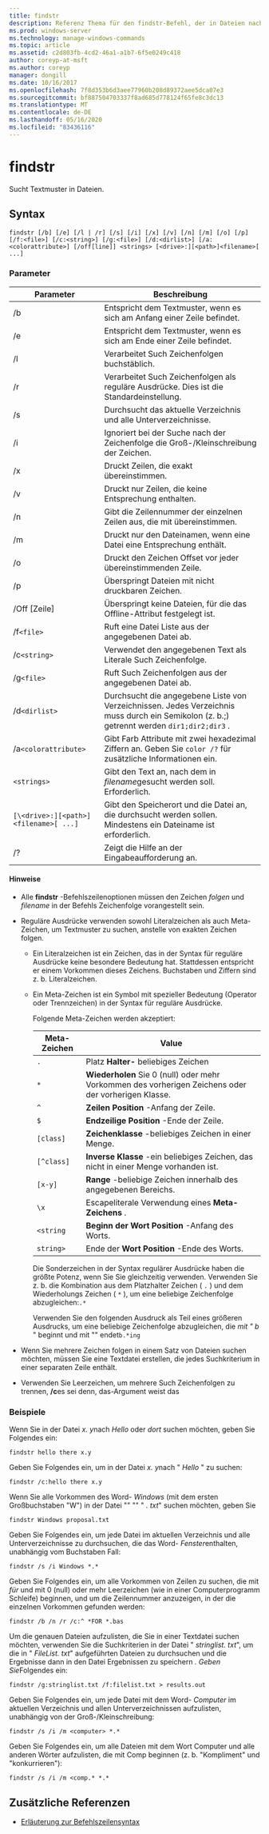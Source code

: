```yaml
---
title: findstr
description: Referenz Thema für den findstr-Befehl, der in Dateien nach Textmustern sucht.
ms.prod: windows-server
ms.technology: manage-windows-commands
ms.topic: article
ms.assetid: c2d803fb-4cd2-46a1-a1b7-6f5e0249c418
author: coreyp-at-msft
ms.author: coreyp
manager: dongill
ms.date: 10/16/2017
ms.openlocfilehash: 7f8d353b6d3aee77960b208d89372aee5dca07e3
ms.sourcegitcommit: bf887504703337f8ad685d778124f65fe8c3dc13
ms.translationtype: MT
ms.contentlocale: de-DE
ms.lasthandoff: 05/16/2020
ms.locfileid: "83436116"
---
```

# <a name="findstr"></a>findstr

Sucht Textmuster in Dateien.

## <a name="syntax"></a>Syntax

```
findstr [/b] [/e] [/l | /r] [/s] [/i] [/x] [/v] [/n] [/m] [/o] [/p] [/f:<file>] [/c:<string>] [/g:<file>] [/d:<dirlist>] [/a:<colorattribute>] [/off[line]] <strings> [<drive>:][<path>]<filename>[ ...]
```

### <a name="parameters"></a>Parameter

| Parameter | Beschreibung |
| --------- | ----------- |
| /b | Entspricht dem Textmuster, wenn es sich am Anfang einer Zeile befindet. |
| /e | Entspricht dem Textmuster, wenn es sich am Ende einer Zeile befindet. |
| /l | Verarbeitet Such Zeichenfolgen buchstäblich. |
| /r | Verarbeitet Such Zeichenfolgen als reguläre Ausdrücke. Dies ist die Standardeinstellung. |
| /s | Durchsucht das aktuelle Verzeichnis und alle Unterverzeichnisse. |
| /i | Ignoriert bei der Suche nach der Zeichenfolge die Groß-/Kleinschreibung der Zeichen. |
| /x | Druckt Zeilen, die exakt übereinstimmen. |
| /v | Druckt nur Zeilen, die keine Entsprechung enthalten. |
| /n | Gibt die Zeilennummer der einzelnen Zeilen aus, die mit übereinstimmen. |
| /m | Druckt nur den Dateinamen, wenn eine Datei eine Entsprechung enthält. |
| /o | Druckt den Zeichen Offset vor jeder übereinstimmenden Zeile. |
| /p | Überspringt Dateien mit nicht druckbaren Zeichen. |
| /Off [Zeile] | Überspringt keine Dateien, für die das Offline-Attribut festgelegt ist. |
| /f`<file>` | Ruft eine Datei Liste aus der angegebenen Datei ab. |
| /c`<string>` | Verwendet den angegebenen Text als Literale Such Zeichenfolge. |
| /g`<file>` | Ruft Such Zeichenfolgen aus der angegebenen Datei ab. |
| /d`<dirlist>` | Durchsucht die angegebene Liste von Verzeichnissen. Jedes Verzeichnis muss durch ein Semikolon (z. b.;) getrennt werden `dir1;dir2;dir3` . |
| /a`<colorattribute>` | Gibt Farb Attribute mit zwei hexadezimal Ziffern an. Geben Sie `color /?` für zusätzliche Informationen ein. |
| `<strings>` | Gibt den Text an, nach dem in *filename*gesucht werden soll. Erforderlich. |
| `[\<drive>:][<path>]<filename>[ ...]` | Gibt den Speicherort und die Datei an, die durchsucht werden sollen. Mindestens ein Dateiname ist erforderlich. |
| /? | Zeigt die Hilfe an der Eingabeaufforderung an. |

#### <a name="remarks"></a>Hinweise

- Alle **findstr** -Befehlszeilenoptionen müssen den Zeichen *folgen* und *filename* in der Befehls Zeichenfolge vorangestellt sein.

- Reguläre Ausdrücke verwenden sowohl Literalzeichen als auch Meta-Zeichen, um Textmuster zu suchen, anstelle von exakten Zeichen folgen.

  - Ein Literalzeichen ist ein Zeichen, das in der Syntax für reguläre Ausdrücke keine besondere Bedeutung hat. Stattdessen entspricht er einem Vorkommen dieses Zeichens. Buchstaben und Ziffern sind z. b. Literalzeichen.

  - Ein Meta-Zeichen ist ein Symbol mit spezieller Bedeutung (Operator oder Trennzeichen) in der Syntax für reguläre Ausdrücke.

    Folgende Meta-Zeichen werden akzeptiert:

    | Meta-Zeichen | Value |
    | -------------- | ----- |
    | `.` | Platz **Halter-** beliebiges Zeichen |
    | `*` | **Wiederholen** Sie 0 (null) oder mehr Vorkommen des vorherigen Zeichens oder der vorherigen Klasse. |
    | `^` | **Zeilen Position** -Anfang der Zeile. |
    | `$` | **Endzeilige Position** -Ende der Zeile. |
    | `[class]` | **Zeichenklasse** -beliebiges Zeichen in einer Menge. |
    | `[^class]` | **Inverse Klasse** -ein beliebiges Zeichen, das nicht in einer Menge vorhanden ist. |
    | `[x-y]` | **Range** -beliebige Zeichen innerhalb des angegebenen Bereichs. |
    | `\x` | Escapeliterale Verwendung eines **Meta-Zeichens** . |
    | `<string` | **Beginn der Wort Position** -Anfang des Worts. |
    | `string>` | Ende der **Wort Position** -Ende des Worts. |

    Die Sonderzeichen in der Syntax regulärer Ausdrücke haben die größte Potenz, wenn Sie Sie gleichzeitig verwenden. Verwenden Sie z. b. die Kombination aus dem Platzhalter Zeichen ( `.` ) und dem Wiederholungs Zeichen ( `*` ), um eine beliebige Zeichenfolge abzugleichen:`.*`

    Verwenden Sie den folgenden Ausdruck als Teil eines größeren Ausdrucks, um eine beliebige Zeichenfolge abzugleichen, die *mit "* *b* " beginnt und mit "" endet`b.*ing`

- Wenn Sie mehrere Zeichen folgen in einem Satz von Dateien suchen möchten, müssen Sie eine Textdatei erstellen, die jedes Suchkriterium in einer separaten Zeile enthält.

- Verwenden Sie Leerzeichen, um mehrere Such Zeichenfolgen zu trennen, **/c**es sei denn, das-Argument weist das

### <a name="examples"></a>Beispiele

Wenn Sie in der Datei *x. y*nach *Hello* oder *dort* suchen möchten, geben Sie Folgendes ein:

```
findstr hello there x.y
```

Geben Sie Folgendes ein, um in der Datei *x. y*nach " *Hello* " zu suchen:

```
findstr /c:hello there x.y
```

Wenn Sie alle Vorkommen des Word- *Windows* (mit dem ersten Großbuchstaben "W") in der Datei "" "" " *. txt*" suchen möchten, geben Sie

```
findstr Windows proposal.txt
```

Geben Sie Folgendes ein, um jede Datei im aktuellen Verzeichnis und alle Unterverzeichnisse zu durchsuchen, die das Word- *Fenster*enthalten, unabhängig vom Buchstaben Fall:

```
findstr /s /i Windows *.*
```

Geben Sie Folgendes ein, um alle Vorkommen von Zeilen zu suchen, die mit *für* und mit 0 (null) oder mehr Leerzeichen (wie in einer Computerprogramm Schleife) beginnen, und um die Zeilennummer anzuzeigen, in der die einzelnen Vorkommen gefunden werden:

```
findstr /b /n /r /c:^ *FOR *.bas
```

Um die genauen Dateien aufzulisten, die Sie in einer Textdatei suchen möchten, verwenden Sie die Suchkriterien in der Datei " *stringlist. txt*", um die in " *FileList. txt*" aufgeführten Dateien zu durchsuchen und die Ergebnisse dann in den Datei Ergebnissen zu speichern *. Geben Sie*Folgendes ein:

```
findstr /g:stringlist.txt /f:filelist.txt > results.out
```

Geben Sie Folgendes ein, um jede Datei mit dem Word- *Computer* im aktuellen Verzeichnis und allen Unterverzeichnissen aufzulisten, unabhängig von der Groß-/Kleinschreibung:

```
findstr /s /i /m <computer> *.*
```

Geben Sie Folgendes ein, um alle Dateien mit dem Wort Computer und alle anderen Wörter aufzulisten, die mit Comp beginnen (z. b. "Kompliment" und "konkurrieren"):

```
findstr /s /i /m <comp.* *.*
```

## <a name="additional-references"></a>Zusätzliche Referenzen

- [Erläuterung zur Befehlszeilensyntax](command-line-syntax-key.md)